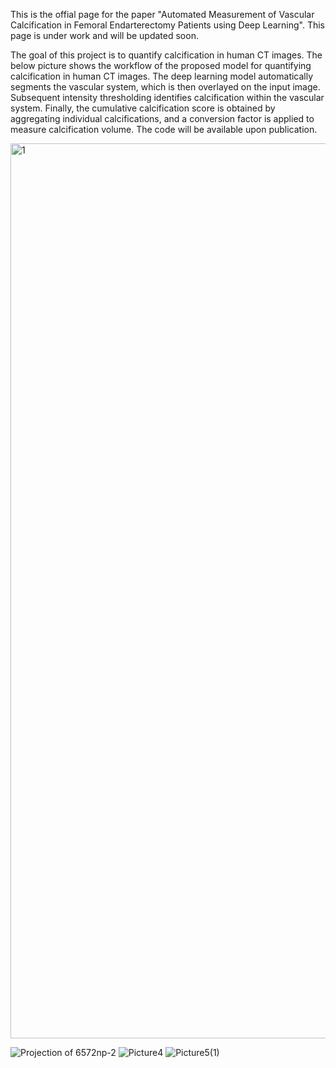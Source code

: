 This is the offial page for the paper "Automated Measurement of Vascular Calcification in Femoral Endarterectomy Patients using Deep Learning". This page is under work and will be updated soon.

The goal of this project is to quantify calcification in human CT images. The below picture shows the workflow of the proposed model for quantifying calcification in human CT images. The deep learning
model automatically segments the vascular system, which is then overlayed on the input image. Subsequent intensity thresholding identifies calcification within the vascular system. Finally, the cumulative calcification score is obtained by aggregating individual calcifications, and a conversion factor is applied to measure calcification volume. The code will be available upon publication. 


<img width="1432" alt="1" src="https://github.com/pip-alireza/DeepCalcScoring/assets/130691419/028751e0-1bea-47d8-b501-6f1fc8b1c54b">




![Projection of 6572np-2](https://github.com/pip-alireza/DeepCalcScoring/assets/130691419/188f12a8-e213-4146-a913-14c53956334b)
![Picture4](https://github.com/pip-alireza/DeepCalcScoring/assets/130691419/3cfd2ded-3886-4865-99ee-960332eb1f67)
![Picture5(1)](https://github.com/pip-alireza/DeepCalcScoring/assets/130691419/d459a606-6b18-41c1-a2eb-104988939524)
